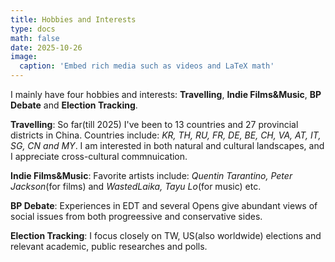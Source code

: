 ```yaml
---
title: Hobbies and Interests
type: docs
math: false
date: 2025-10-26
image:
  caption: 'Embed rich media such as videos and LaTeX math'
---
```


I mainly have four hobbies and interests: **Travelling**, **Indie Films&Music**, **BP Debate** and **Election Tracking**.

**Travelling**: So far(till 2025) I've been to 13 countries and 27 provincial districts in China. Countries include: *KR, TH, RU, FR, DE, BE, CH, VA, AT, IT, SG, CN and MY*. I am interested in both natural and cultural landscapes, and I appreciate cross-cultural commnuication.

**Indie Films&Music**: Favorite artists include: *Quentin Tarantino, Peter Jackson*(for films) and *WastedLaika, Tayu Lo*(for music) etc.

**BP Debate**: Experiences in EDT and several Opens give abundant views of social issues from both progreessive and conservative sides.

**Election Tracking**: I focus closely on TW, US(also worldwide) elections and relevant academic, public researches and polls.
